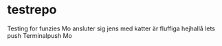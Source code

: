 # testrepo
Testing for funzies
Mo ansluter sig
jens med
katter är fluffiga
hejhallå lets push
Terminalpush Mo
